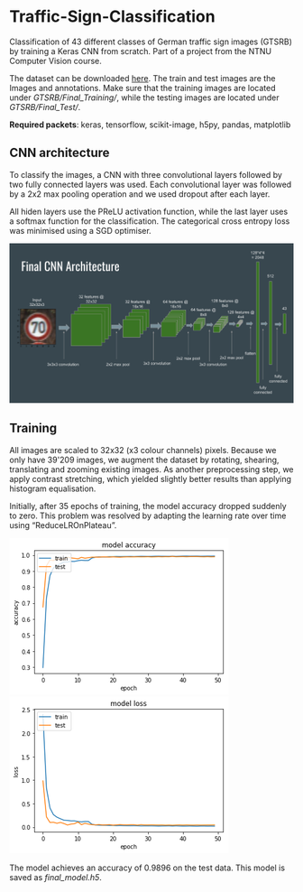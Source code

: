 # Traffic-Sign-Classification
Classification of 43 different classes of German traffic sign images (GTSRB) by training a Keras CNN from scratch. Part of a project from the NTNU Computer Vision course.

The dataset can be downloaded [here](http://benchmark.ini.rub.de/?section=gtsrb&subsection=dataset). The train and test images are the Images and annotations. Make sure that the training images are located under *GTSRB/Final_Training/*, while the testing images are located under *GTSRB/Final_Test/*.

**Required packets**: keras, tensorflow, scikit-image, h5py, pandas, matplotlib

## CNN architecture

To classify the images, a CNN with three convolutional layers followed by two fully connected layers was used. Each convolutional layer was followed by a 2x2 max pooling operation and we used dropout after each layer.

All hiden layers use the PReLU activation function, while the last layer uses a softmax function for the classification. The categorical cross entropy loss was minimised using a SGD optimiser. 

![CNN](images/cnn.png)

## Training

All images are scaled to 32x32 (x3 colour channels) pixels. Because we only have 39'209 images, we augment the dataset by rotating, shearing, translating and zooming existing images. As another preprocessing step, we apply contrast stretching, which yielded slightly better results than applying histogram equalisation.

Initially, after 35 epochs of training, the model accuracy dropped suddenly to zero. This problem was resolved by adapting the learning rate over time using “ReduceLROnPlateau”.

![CNN](images/accuracy.png) ![CNN](images/loss.png)

The model achieves an accuracy of 0.9896 on the test data. This model is saved as *final_model.h5*.
